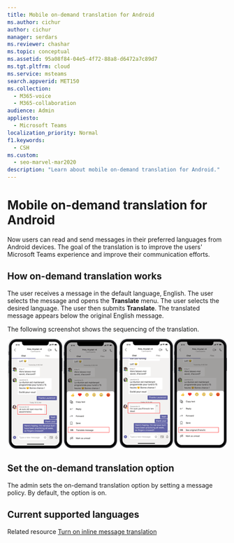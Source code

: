 ```yaml
---
title: Mobile on-demand translation for Android
ms.author: cichur
author: cichur
manager: serdars
ms.reviewer: chashar
ms.topic: conceptual
ms.assetid: 95a08f84-04e5-4f72-88a8-d6472a7c89d7
ms.tgt.pltfrm: cloud
ms.service: msteams
search.appverid: MET150
ms.collection: 
  - M365-voice
  - M365-collaboration
audience: Admin
appliesto: 
  - Microsoft Teams
localization_priority: Normal
f1.keywords:
  - CSH
ms.custom: 
  - seo-marvel-mar2020
description: "Learn about mobile on-demand translation for Android."
---
```


# Mobile on-demand translation for Android

Now users can read and send messages in their preferred languages from Android devices. The goal of the translation is to improve the users' Microsoft Teams experience and improve their communication efforts.

## How on-demand translation works

The user receives a message in the default language, English.
The user selects the message and opens the **Translate** menu.
The user selects the desired language.
The user then submits **Translate**.
The translated message appears below the original English message.

The following screenshot shows the sequencing of the translation.

![Screenshot shows the original message arrive and then the subsequent translation.](media/on-demand-translation-android.png)

## Set the on-demand translation option

The admin sets the on-demand translation option by setting a message policy. By default, the option is on.

## Current supported languages

Related resource
[Turn on inline message translation](inline-message-translation-teams.md)